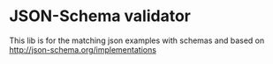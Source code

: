# JSON-Schema validator
This lib is for the matching json examples with schemas and based on http://json-schema.org/implementations
